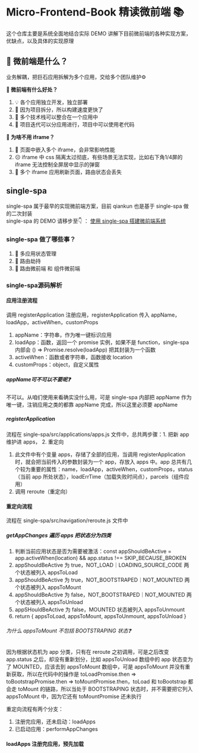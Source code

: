 # Micro-Frontend-Book 精读微前端 📚

这个仓库主要是系统全面地结合实际 DEMO 讲解下目前微前端的各种实现方案，优缺点，以及具体的实现原理

## 🧐 微前端是什么？
业务解耦，把巨石应用拆解为多个应用，交给多个团队维护⚙️    


**🤨 微前端有什么好处？**   

1. 💡 各个应用独立开发，独立部署
2. 🚀 因为项目拆分，所以构建速度更快了
3. 🧩 多个技术栈可以整合在一个应用中
4. 🗿 项目迭代可以分应用进行，项目中可以使用老代码

**🤨 为啥不用 iframe？**   
1. 🙁 页面中嵌入多个 iframe，会非常影响性能
2. ☹️ iframe 中 css 隔离太过彻底，有些场景无法实现，比如右下角1/4屏的 iframe 无法控制全屏居中显示的弹窗
3. 😤 多个 iframe 应用刷新页面，路由状态会丢失

## single-spa
single-spa 属于最早的实现微前端方案，目前 qiankun 也是基于 single-spa 做的二次封装   
single-spa 的 DEMO 请移步至👇 ：
[使用 single-spa 搭建微前端系统](https://github.com/HalloAlex/micro-frontend-book/tree/master/MicroWithSingleSpa)

### single-spa 做了哪些事？
1. 🧷 多应用状态管理
2. 🔨 路由劫持
3. 🎯 路由微前端 和 组件微前端

### single-spa源码解析
#### 应用注册流程
调用 registerApplication 注册应用，registerApplication 传入 appName，loadApp，activeWhen，customProps
1. appName：字符串，作为唯一键标识应用
2. loadApp：函数，返回一个 promise 实例，如果不是 function，single-spa 内部会 () => Promise.resolve(loadApp) 把其封装为一个函数
3. activeWhen：函数或者字符串，函数接收 location
4. customProps：object，自定义属性

##### appName可不可以不要呢❓
不可以。从咱们使用来看确实没什么用，可是 single-spa 内部把 appName 作为唯一键，注销应用之类的都靠 appName 完成，所以这里必须要 appName

##### registerApplication
流程在 single-spa/src/applications/apps.js 文件中，总共两步骤：1. 把新 app 维护进 apps， 2. 重定向   
1. 此文件中有个变量 apps，存储了全部的应用，当调用 registerApplication 时，就会把当前传入的参数封装为一个 app，存放入 apps 中。app 总共有几个较为重要的属性：name，loadApp，activeWhen，customProps，status（当前 app 所处状态），loadErrTime（加载失败时间点），parcels（组件应用）
2. 调用 reroute（重定向）   

#### 重定向流程
流程在 single-spa/src/navigation/reroute.js 文件中

##### getAppChanges 遍历 apps 把状态分为四类
1. 判断当前应用状态是否为需要被激活：const appShouldBeActive = app.activeWhen(location) && app.status !== SKIP_BECAUSE_BROKEN
2. appShouldBeActive 为 true，NOT_LOAD｜LOADING_SOURCE_CODE 两个状态被列入 appsToLoad
3. appShouldBeActive 为 true，NOT_BOOTSTRAPED｜NOT_MOUNTED 两个状态被列入 appsToMount
4. appShouldBeActive 为 false，NOT_BOOTSTRAPED｜NOT_MOUNTED 两个状态被列入 appsToUnload
5. appSHouldBeActive 为 false，MOUNTED 状态被列入 appsToUnmount
6. return { appsToLoad, appsToMount, appsToUnmount, appsToUnload }

###### 为什么 appsToMount 不包括 BOOTSTRAPING 状态❓
因为根据状态机为 app 分类，只有在 reroute 之初调用，可是之后改变 app.status 之后，却没有重新划分，比如 appsToUnload 数组中的 app 状态变为了 MOUNTED，应该去到 appsToMount 数组中，可是 appsToMount 并没有重新获取，所以在代码中的操作是 toLoadPromise.then => toBootstrapPromise.then => toMountPromise.then，toLoad 和 toBootstrap 都会走 toMount 的链路，所以当处于 BOOTSTRAPING 状态时，并不需要把它列入 appsToMount 中，因为它还有 toMountPromise 还未执行

重定向流程有两个分支：
1. 注册完应用，还未启动：loadApps
2. 已启动应用：performAppChanges

#### loadApps 注册完应用，预先加载


